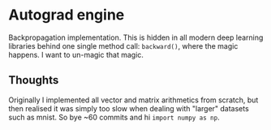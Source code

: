 # Autograd engine

Backpropagation implementation. This is hidden in all modern deep learning libraries behind one single method call: `backward()`, where the magic happens. I want to un-magic that magic.

## Thoughts
Originally I implemented all vector and matrix arithmetics from scratch, but then realised it was simply too slow when dealing with "larger" datasets such as mnist. So bye ~60 commits and hi `import numpy as np`.
